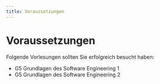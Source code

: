 ```yaml
---
title: Voraussetzungen
---
```


# Voraussetzungen

Folgende Vorlesungen sollten Sie erfolgreich besucht haben:

* G5 Grundlagen des Software Engineering 1
* G5 Grundlagen des Software Engineering 2
